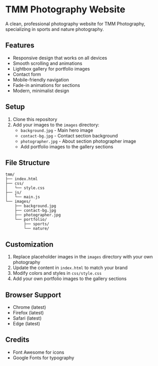 # TMM Photography Website

A clean, professional photography website for TMM Photography, specializing in sports and nature photography.

## Features

- Responsive design that works on all devices
- Smooth scrolling and animations
- Lightbox gallery for portfolio images
- Contact form
- Mobile-friendly navigation
- Fade-in animations for sections
- Modern, minimalist design

## Setup

1. Clone this repository
2. Add your images to the `images` directory:
   - `background.jpg` - Main hero image
   - `contact-bg.jpg` - Contact section background
   - `photographer.jpg` - About section photographer image
   - Add portfolio images to the gallery sections

## File Structure

```
tmm/
├── index.html
├── css/
│   └── style.css
├── js/
│   └── main.js
└── images/
    ├── background.jpg
    ├── contact-bg.jpg
    ├── photographer.jpg
    └── portfolio/
        ├── sports/
        └── nature/
```

## Customization

1. Replace placeholder images in the `images` directory with your own photography
2. Update the content in `index.html` to match your brand
3. Modify colors and styles in `css/style.css`
4. Add your own portfolio images to the gallery sections

## Browser Support

- Chrome (latest)
- Firefox (latest)
- Safari (latest)
- Edge (latest)

## Credits

- Font Awesome for icons
- Google Fonts for typography 